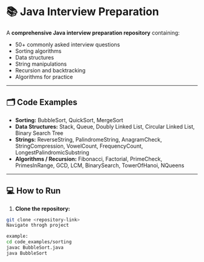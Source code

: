 # 📚 Java Interview Preparation

A **comprehensive Java interview preparation repository** containing:

- 50+ commonly asked interview questions  
- Sorting algorithms  
- Data structures  
- String manipulations  
- Recursion and backtracking  
- Algorithms for practice

---

## 🗂️ Code Examples

- **Sorting:** BubbleSort, QuickSort, MergeSort  
- **Data Structures:** Stack, Queue, Doubly Linked List, Circular Linked List, Binary Search Tree  
- **Strings:** ReverseString, PalindromeString, AnagramCheck, StringCompression, VowelCount, FrequencyCount, LongestPalindromicSubstring  
- **Algorithms / Recursion:** Fibonacci, Factorial, PrimeCheck, PrimesInRange, GCD, LCM, BinarySearch, TowerOfHanoi, NQueens  

---

## 💻 How to Run

1. **Clone the repository:**

```bash
git clone <repository-link>
Navigate throgh project

example:
cd code_examples/sorting
javac BubbleSort.java
java BubbleSort